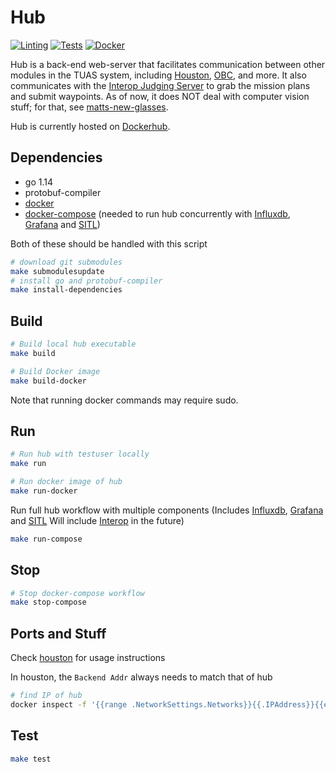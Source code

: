 # Hub

[![Linting](https://github.com/tritonuas/hub/workflows/Linting/badge.svg)](https://github.com/tritonuas/hub/actions?query=workflow%3ALinting)
[![Tests](https://github.com/tritonuas/hub/workflows/Tests/badge.svg)](https://github.com/tritonuas/hub/actions?query=workflow%3ATests)
[![Docker](https://github.com/tritonuas/hub/workflows/Docker/badge.svg)](https://github.com/tritonuas/hub/actions?query=workflow%3ADocker)

Hub is a back-end web-server that facilitates communication between other
modules in the TUAS system, including
[Houston](https://github.com/tritonuas/houston),
[OBC](https://github.com/tritonuas/planeobc),
and more. It also communicates with the
[Interop Judging Server](https://github.com/auvsi-suas/interop)
to grab the mission plans and submit waypoints. As of now, it does NOT deal with
computer vision stuff; for that, see
[matts-new-glasses](https://github.com/tritonuas/matts-new-glasses).

Hub is currently hosted on
[Dockerhub](https://hub.docker.com/repository/docker/tritonuas/hub).

## Dependencies

- go 1.14
- protobuf-compiler
- [docker](https://docs.docker.com/engine/install/)
- [docker-compose](https://docs.docker.com/compose/install/) (needed to run hub concurrently with [Influxdb](https://www.influxdata.com/products/influxdb/), [Grafana](https://grafana.com/oss/grafana/) and [SITL](https://github.com/tritonuas/ottopilot))

Both of these should be handled with this script

```sh
# download git submodules
make submodulesupdate
# install go and protobuf-compiler
make install-dependencies
```

## Build

``` sh
# Build local hub executable
make build

# Build Docker image
make build-docker
```

Note that running docker commands may require sudo. 

## Run

``` sh
# Run hub with testuser locally
make run

# Run docker image of hub
make run-docker
```

Run full hub workflow with multiple components (Includes [Influxdb](https://www.influxdata.com/products/influxdb/), [Grafana](https://grafana.com/oss/grafana/) and [SITL](https://github.com/tritonuas/ottopilot) Will include [Interop](https://github.com/auvsi-suas/interop) in the future)
``` sh
make run-compose
```

## Stop
``` sh
# Stop docker-compose workflow
make stop-compose
```

## Ports and Stuff

Check [houston](https://github.com/tritonuas/houston) for usage instructions

In houston, the `Backend Addr` always needs to match that of hub

```sh
# find IP of hub
docker inspect -f '{{range .NetworkSettings.Networks}}{{.IPAddress}}{{end}}' container_name_or_id
```

## Test

```sh
make test
```
